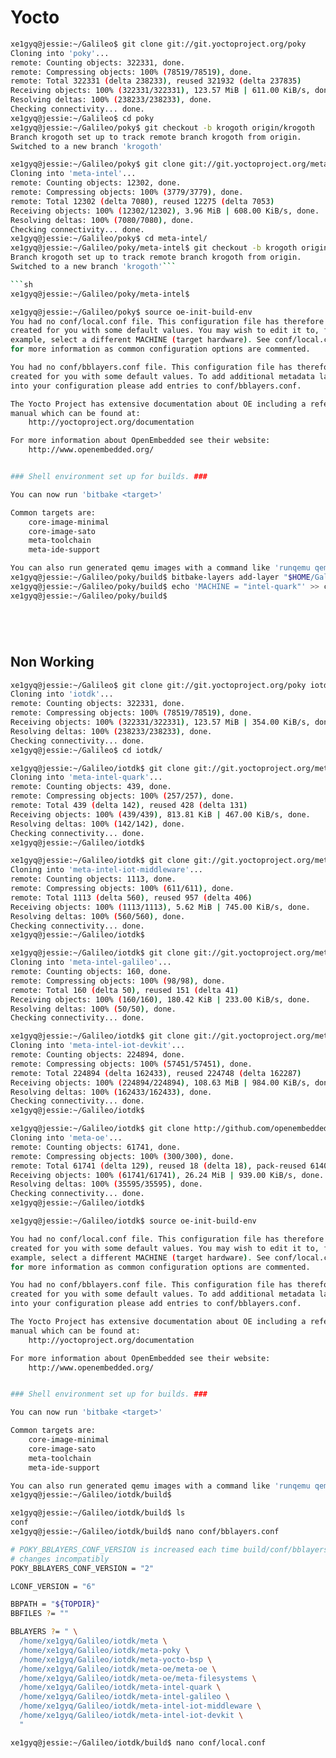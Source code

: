 # Yocto

```sh
xe1gyq@jessie:~/Galileo$ git clone git://git.yoctoproject.org/poky
Cloning into 'poky'...
remote: Counting objects: 322331, done.
remote: Compressing objects: 100% (78519/78519), done.
remote: Total 322331 (delta 238233), reused 321932 (delta 237835)
Receiving objects: 100% (322331/322331), 123.57 MiB | 611.00 KiB/s, done.
Resolving deltas: 100% (238233/238233), done.
Checking connectivity... done.
xe1gyq@jessie:~/Galileo$ cd poky
xe1gyq@jessie:~/Galileo/poky$ git checkout -b krogoth origin/krogoth
Branch krogoth set up to track remote branch krogoth from origin.
Switched to a new branch 'krogoth'
```

```sh
xe1gyq@jessie:~/Galileo/poky$ git clone git://git.yoctoproject.org/meta-intel
Cloning into 'meta-intel'...
remote: Counting objects: 12302, done.
remote: Compressing objects: 100% (3779/3779), done.
remote: Total 12302 (delta 7080), reused 12275 (delta 7053)
Receiving objects: 100% (12302/12302), 3.96 MiB | 608.00 KiB/s, done.
Resolving deltas: 100% (7080/7080), done.
Checking connectivity... done.
xe1gyq@jessie:~/Galileo/poky$ cd meta-intel/
xe1gyq@jessie:~/Galileo/poky/meta-intel$ git checkout -b krogoth origin/krogoth
Branch krogoth set up to track remote branch krogoth from origin.
Switched to a new branch 'krogoth'```

```sh
xe1gyq@jessie:~/Galileo/poky/meta-intel$ 
```

```sh
xe1gyq@jessie:~/Galileo/poky$ source oe-init-build-env
You had no conf/local.conf file. This configuration file has therefore been
created for you with some default values. You may wish to edit it to, for
example, select a different MACHINE (target hardware). See conf/local.conf
for more information as common configuration options are commented.

You had no conf/bblayers.conf file. This configuration file has therefore been
created for you with some default values. To add additional metadata layers
into your configuration please add entries to conf/bblayers.conf.

The Yocto Project has extensive documentation about OE including a reference
manual which can be found at:
    http://yoctoproject.org/documentation

For more information about OpenEmbedded see their website:
    http://www.openembedded.org/


### Shell environment set up for builds. ###

You can now run 'bitbake <target>'

Common targets are:
    core-image-minimal
    core-image-sato
    meta-toolchain
    meta-ide-support

You can also run generated qemu images with a command like 'runqemu qemux86'
xe1gyq@jessie:~/Galileo/poky/build$ bitbake-layers add-layer "$HOME/Galileo/poky/meta-intel"
xe1gyq@jessie:~/Galileo/poky/build$ echo 'MACHINE = "intel-quark"' >> conf/local.conf
xe1gyq@jessie:~/Galileo/poky/build$ 
```

```sh

```

```sh

```

```sh

```

```sh

```

## Non Working

```sh
xe1gyq@jessie:~/Galileo$ git clone git://git.yoctoproject.org/poky iotdk
Cloning into 'iotdk'...
remote: Counting objects: 322331, done.
remote: Compressing objects: 100% (78519/78519), done.
Receiving objects: 100% (322331/322331), 123.57 MiB | 354.00 KiB/s, done.
Resolving deltas: 100% (238233/238233), done.
Checking connectivity... done.
xe1gyq@jessie:~/Galileo$ cd iotdk/
```

```sh
xe1gyq@jessie:~/Galileo/iotdk$ git clone git://git.yoctoproject.org/meta-intel-quark
Cloning into 'meta-intel-quark'...
remote: Counting objects: 439, done.
remote: Compressing objects: 100% (257/257), done.
remote: Total 439 (delta 142), reused 428 (delta 131)
Receiving objects: 100% (439/439), 813.81 KiB | 467.00 KiB/s, done.
Resolving deltas: 100% (142/142), done.
Checking connectivity... done.
xe1gyq@jessie:~/Galileo/iotdk$ 
```

```sh
xe1gyq@jessie:~/Galileo/iotdk$ git clone git://git.yoctoproject.org/meta-intel-iot-middleware
Cloning into 'meta-intel-iot-middleware'...
remote: Counting objects: 1113, done.
remote: Compressing objects: 100% (611/611), done.
remote: Total 1113 (delta 560), reused 957 (delta 406)
Receiving objects: 100% (1113/1113), 5.62 MiB | 745.00 KiB/s, done.
Resolving deltas: 100% (560/560), done.
Checking connectivity... done.
xe1gyq@jessie:~/Galileo/iotdk$ 
```

```sh
xe1gyq@jessie:~/Galileo/iotdk$ git clone git://git.yoctoproject.org/meta-intel-galileo
Cloning into 'meta-intel-galileo'...
remote: Counting objects: 160, done.
remote: Compressing objects: 100% (98/98), done.
remote: Total 160 (delta 50), reused 151 (delta 41)
Receiving objects: 100% (160/160), 180.42 KiB | 233.00 KiB/s, done.
Resolving deltas: 100% (50/50), done.
Checking connectivity... done.
```

```sh
xe1gyq@jessie:~/Galileo/iotdk$ git clone git://git.yoctoproject.org/meta-intel-iot-devkit
Cloning into 'meta-intel-iot-devkit'...
remote: Counting objects: 224894, done.
remote: Compressing objects: 100% (57451/57451), done.
remote: Total 224894 (delta 162433), reused 224748 (delta 162287)
Receiving objects: 100% (224894/224894), 108.63 MiB | 984.00 KiB/s, done.
Resolving deltas: 100% (162433/162433), done.
Checking connectivity... done.
xe1gyq@jessie:~/Galileo/iotdk$ 
```

```sh
xe1gyq@jessie:~/Galileo/iotdk$ git clone http://github.com/openembedded/meta-openembedded.git meta-oe
Cloning into 'meta-oe'...
remote: Counting objects: 61741, done.
remote: Compressing objects: 100% (300/300), done.
remote: Total 61741 (delta 129), reused 18 (delta 18), pack-reused 61409
Receiving objects: 100% (61741/61741), 26.24 MiB | 939.00 KiB/s, done.
Resolving deltas: 100% (35595/35595), done.
Checking connectivity... done.
xe1gyq@jessie:~/Galileo/iotdk$ 
```

```sh
xe1gyq@jessie:~/Galileo/iotdk$ source oe-init-build-env

You had no conf/local.conf file. This configuration file has therefore been
created for you with some default values. You may wish to edit it to, for
example, select a different MACHINE (target hardware). See conf/local.conf
for more information as common configuration options are commented.

You had no conf/bblayers.conf file. This configuration file has therefore been
created for you with some default values. To add additional metadata layers
into your configuration please add entries to conf/bblayers.conf.

The Yocto Project has extensive documentation about OE including a reference
manual which can be found at:
    http://yoctoproject.org/documentation

For more information about OpenEmbedded see their website:
    http://www.openembedded.org/


### Shell environment set up for builds. ###

You can now run 'bitbake <target>'

Common targets are:
    core-image-minimal
    core-image-sato
    meta-toolchain
    meta-ide-support

You can also run generated qemu images with a command like 'runqemu qemux86'
xe1gyq@jessie:~/Galileo/iotdk/build$ 
```

```sh
xe1gyq@jessie:~/Galileo/iotdk/build$ ls
conf
xe1gyq@jessie:~/Galileo/iotdk/build$ nano conf/bblayers.conf 
```

```sh
# POKY_BBLAYERS_CONF_VERSION is increased each time build/conf/bblayers.conf
# changes incompatibly
POKY_BBLAYERS_CONF_VERSION = "2"

LCONF_VERSION = "6"

BBPATH = "${TOPDIR}"
BBFILES ?= ""

BBLAYERS ?= " \
  /home/xe1gyq/Galileo/iotdk/meta \
  /home/xe1gyq/Galileo/iotdk/meta-poky \
  /home/xe1gyq/Galileo/iotdk/meta-yocto-bsp \
  /home/xe1gyq/Galileo/iotdk/meta-oe/meta-oe \
  /home/xe1gyq/Galileo/iotdk/meta-oe/meta-filesystems \
  /home/xe1gyq/Galileo/iotdk/meta-intel-quark \
  /home/xe1gyq/Galileo/iotdk/meta-intel-galileo \
  /home/xe1gyq/Galileo/iotdk/meta-intel-iot-middleware \
  /home/xe1gyq/Galileo/iotdk/meta-intel-iot-devkit \
  "
```

```sh
xe1gyq@jessie:~/Galileo/iotdk/build$ nano conf/local.conf
```
